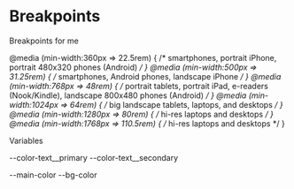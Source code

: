 # Breakpoints
Breakpoints for me


@media (min-width:360px => 22.5rem) { /* smartphones, portrait iPhone, portrait 480x320 phones (Android) */ }
@media (min-width:500px => 31.25rem) { /* smartphones, Android phones, landscape iPhone */ }
@media (min-width:768px => 48rem) { /* portrait tablets, portrait iPad, e-readers (Nook/Kindle), landscape 800x480 phones (Android) */ }
@media (min-width:1024px => 64rem) { /* big landscape tablets, laptops, and desktops */ }
@media (min-width:1280px => 80rem) { /* hi-res laptops and desktops */ }
@media (min-width:1768px => 110.5rem) { /* hi-res laptops and desktops */ }


Variables

--color-text__primary
--color-text__secondary


--main-color
--bg-color


